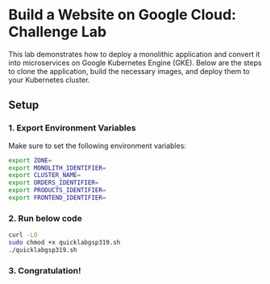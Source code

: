 # Build a Website on Google Cloud: Challenge Lab

This lab demonstrates how to deploy a monolithic application and convert it into microservices on Google Kubernetes Engine (GKE). Below are the steps to clone the application, build the necessary images, and deploy them to your Kubernetes cluster.


## Setup

### 1. Export Environment Variables

Make sure to set the following environment variables:

```bash
export ZONE=  
export MONOLITH_IDENTIFIER=
export CLUSTER_NAME=
export ORDERS_IDENTIFIER=
export PRODUCTS_IDENTIFIER=
export FRONTEND_IDENTIFIER=
```

### 2. Run below code

```bash
curl -LO 
sudo chmod +x quicklabgsp319.sh
./quicklabgsp319.sh
```

### 3. Congratulation!
